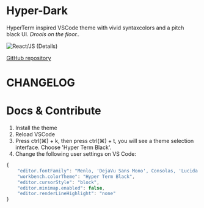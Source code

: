 # Hyper-Dark

HyperTerm inspired VSCode theme with vivid syntaxcolors and a pitch black UI. _Drools on the floor.._

![React/JS (Details)](https://github.com/HasseNasse/hyper-term-theme/static/js-detail.png)

[GitHub repository](https://github.com/HasseNasse/hyper-term-theme)

# CHANGELOG


# Docs & Contribute

1. Install the theme
2. Reload VSCode
3. Press ctrl(⌘) + k, then press ctrl(⌘) + t, you will see a theme selection interface. Choose 'Hyper Term Black'.
4. Change the following user settings on VS Code:

```javascript
{
    "editor.fontFamily": "Menlo, 'DejaVu Sans Mono', Consolas, 'Lucida Console', monospace",
    "workbench.colorTheme": "Hyper Term Black",
    "editor.cursorStyle": "block",
    "editor.minimap.enabled": false,
    "editor.renderLineHighlight": "none"
}
```
